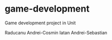 # game-development

Game development project in Unit

Raducanu Andrei-Cosmin
Iatan Andrei-Sebastian
